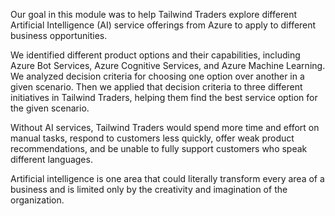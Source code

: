 Our goal in this module was to help Tailwind Traders explore different Artificial Intelligence (AI) service offerings from Azure to apply to different business opportunities.

We identified different product options and their capabilities, including Azure Bot Services, Azure Cognitive Services, and Azure Machine Learning. We analyzed decision criteria for choosing one option over another in a given scenario.  Then we applied that decision criteria to three different initiatives in Tailwind Traders, helping them find the best service option for the given scenario.

Without AI services, Tailwind Traders would spend more time and effort on manual tasks, respond to customers less quickly, offer weak product recommendations, and be unable to fully support customers who speak different languages.

Artificial intelligence is one area that could literally transform every area of a business and is limited only by the creativity and imagination of the organization.